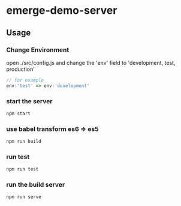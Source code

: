# emerge-demo-server

## Usage

### Change Environment
open ./src/config.js and change the 'env' field to 'development, test, production' 

```js
// for example
env:'test' => env:'development'
```

### start the server 
```js
npm start
```

### use babel transform es6 => es5
```js
npm run build 
```

### run test
```js
npm run test
```

### run the build server
```js
npm run serve
```